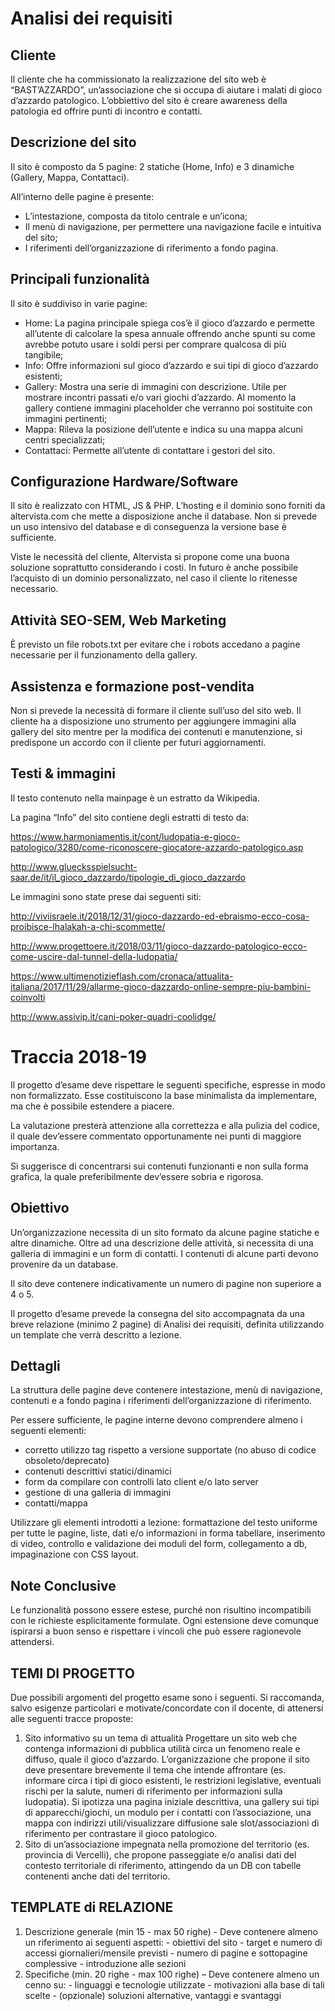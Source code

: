# Analisi dei requisiti

## Cliente
Il cliente che ha commissionato la realizzazione del sito web è “BAST’AZZARDO”, un’associazione che si occupa di aiutare i malati di gioco d’azzardo patologico. L’obbiettivo del sito è creare awareness della patologia ed offrire punti di incontro e contatti.

## Descrizione del sito
Il sito è composto da 5 pagine: 2 statiche (Home, Info) e 3 dinamiche (Gallery, Mappa, Contattaci).

All’interno delle pagine è presente: 
-	L’intestazione, composta da titolo centrale e un’icona;
-	Il menù di navigazione, per permettere una navigazione facile e intuitiva del sito;
-	I riferimenti dell’organizzazione di riferimento a fondo pagina.

## Principali funzionalità
Il sito è suddiviso in varie pagine:

-	Home: La pagina principale spiega cos’è il gioco d’azzardo e permette all’utente di calcolare la spesa annuale offrendo anche spunti su come avrebbe potuto usare i soldi persi per comprare qualcosa di più tangibile;
-	Info: Offre informazioni sul gioco d’azzardo e sui tipi di gioco d’azzardo esistenti;
-	Gallery: Mostra una serie di immagini con descrizione. Utile per mostrare incontri passati e/o vari giochi d’azzardo. Al momento la gallery contiene immagini placeholder che verranno poi sostituite con immagini pertinenti;
-	Mappa: Rileva la posizione dell’utente e indica su una mappa alcuni centri specializzati;
-	Contattaci: Permette all’utente di contattare i gestori del sito.

## Configurazione Hardware/Software
Il sito è realizzato con HTML, JS & PHP. L’hosting e il dominio sono forniti da altervista.com che mette a disposizione anche il database. Non si prevede un uso intensivo del database e di conseguenza la versione base è sufficiente.

Viste le necessità del cliente, Altervista si propone come una buona soluzione soprattutto considerando i costi. In futuro è anche possibile l’acquisto di un dominio personalizzato, nel caso il cliente lo ritenesse necessario.

## Attività SEO-SEM, Web Marketing
È previsto un file robots.txt per evitare che i robots accedano a pagine necessarie per il funzionamento della gallery.

## Assistenza e formazione post-vendita
Non si prevede la necessità di formare il cliente sull’uso del sito web. Il cliente ha a disposizione uno strumento per aggiungere immagini alla gallery del sito mentre per la modifica dei contenuti e manutenzione, si predispone un accordo con il cliente per futuri aggiornamenti.

## Testi & immagini
Il testo contenuto nella mainpage è un estratto da Wikipedia. 

La pagina “Info” del sito contiene degli estratti di testo da:

https://www.harmoniamentis.it/cont/ludopatia-e-gioco-patologico/3280/come-riconoscere-giocatore-azzardo-patologico.asp

http://www.gluecksspielsucht-saar.de/it/il_gioco_dazzardo/tipologie_di_gioco_dazzardo 

Le immagini sono state prese dai seguenti siti:

http://viviisraele.it/2018/12/31/gioco-dazzardo-ed-ebraismo-ecco-cosa-proibisce-lhalakah-a-chi-scommette/

http://www.progettoere.it/2018/03/11/gioco-dazzardo-patologico-ecco-come-uscire-dal-tunnel-della-ludopatia/

https://www.ultimenotizieflash.com/cronaca/attualita-italiana/2017/11/29/allarme-gioco-dazzardo-online-sempre-piu-bambini-coinvolti

http://www.assivip.it/cani-poker-quadri-coolidge/

# Traccia 2018-19
Il progetto d’esame deve rispettare le seguenti specifiche, espresse in modo non formalizzato. Esse costituiscono la base minimalista da implementare, ma che è possibile estendere a piacere.

La valutazione presterà attenzione alla correttezza e alla pulizia del codice, il quale dev’essere commentato opportunamente nei punti di maggiore importanza.

Si suggerisce di concentrarsi sui contenuti funzionanti e non sulla forma grafica, la quale preferibilmente dev’essere sobria e rigorosa.

## Obiettivo
Un’organizzazione necessita di un sito formato da alcune pagine statiche e altre dinamiche. Oltre ad una descrizione delle attività, si necessita di una galleria di immagini e un form di contatti. I contenuti di alcune parti devono provenire da un database.

Il sito deve contenere indicativamente un numero di pagine non superiore a 4 o 5.

Il progetto d’esame prevede la consegna del sito accompagnata da una breve relazione (minimo 2 pagine) di Analisi dei requisiti, definita utilizzando un template che verrà descritto a lezione.

## Dettagli
La struttura delle pagine deve contenere intestazione, menù di navigazione, contenuti e a fondo pagina i riferimenti dell’organizzazione di riferimento.

Per essere sufficiente, le pagine interne devono comprendere almeno i seguenti elementi: 
- corretto utilizzo tag rispetto a versione supportate (no abuso di codice obsoleto/deprecato) 
- contenuti descrittivi statici/dinamici 
- form da compilare con controlli lato client e/o lato server 
- gestione di una galleria di immagini 
- contatti/mappa

Utilizzare gli elementi introdotti a lezione: formattazione del testo uniforme per tutte le pagine, liste, dati e/o informazioni in forma tabellare,  inserimento di video,  controllo e validazione dei moduli del form, collegamento a db, impaginazione con CSS layout.

## Note Conclusive
Le funzionalità possono essere estese, purché non risultino incompatibili con le richieste esplicitamente formulate. Ogni estensione deve comunque ispirarsi a buon senso e rispettare i vincoli che può essere ragionevole attendersi. 

## TEMI DI PROGETTO
Due possibili argomenti del progetto esame sono i seguenti. Si raccomanda, salvo esigenze particolari e motivate/concordate con il docente, di attenersi alle seguenti tracce proposte:
1. Sito informativo su un tema di attualità
Progettare un sito web che contenga informazioni di pubblica utilità circa un fenomeno reale e diffuso, quale il gioco d’azzardo. L’organizzazione che propone il sito deve presentare brevemente il tema che intende affrontare (es. informare circa i tipi di gioco esistenti, le restrizioni legislative, eventuali rischi per la salute, numeri di riferimento per informazioni sulla ludopatia).
Si ipotizza una pagina iniziale descrittiva, una gallery sui tipi di apparecchi/giochi, un modulo per i contatti con l’associazione, una mappa con indirizzi utili/visualizzare diffusione sale slot/associazioni di riferimento per contrastare il gioco patologico.
2. Sito di un’associazione impegnata nella promozione del territorio (es. provincia di Vercelli), che propone passeggiate e/o analisi dati del contesto territoriale di riferimento, attingendo da un DB con tabelle contenenti anche dati del territorio. 
## TEMPLATE di RELAZIONE 
1. Descrizione generale (min 15 - max 50 righe) - Deve contenere almeno un riferimento ai seguenti aspetti: - obiettivi del sito - target e numero di accessi giornalieri/mensile previsti - numero di pagine e sottopagine complessive - introduzione alle sezioni 
2. Specifiche (min. 20 righe - max 100 righe) – Deve contenere almeno un cenno su: - linguaggi e tecnologie utilizzate - motivazioni alla base di tali scelte - (opzionale) soluzioni alternative, vantaggi e svantaggi
